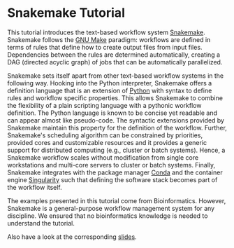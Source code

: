 # Snakemake Tutorial

This tutorial introduces the text-based workflow system
[Snakemake](https://snakemake.readthedocs.io). Snakemake follows the
[GNU Make](https://www.gnu.org/software/make) paradigm: workflows are
defined in terms of rules that define how to create output files from
input files. Dependencies between the rules are determined
automatically, creating a DAG (directed acyclic graph) of jobs that can
be automatically parallelized.

Snakemake sets itself apart from other text-based workflow systems in
the following way. Hooking into the Python interpreter, Snakemake offers
a definition language that is an extension of
[Python](https://www.python.org) with syntax to define rules and
workflow specific properties. This allows Snakemake to combine the
flexibility of a plain scripting language with a pythonic workflow
definition. The Python language is known to be concise yet readable and
can appear almost like pseudo-code. The syntactic extensions provided by
Snakemake maintain this property for the definition of the workflow.
Further, Snakemake\'s scheduling algorithm can be constrained by
priorities, provided cores and customizable resources and it provides a
generic support for distributed computing (e.g., cluster or batch
systems). Hence, a Snakemake workflow scales without modification from
single core workstations and multi-core servers to cluster or batch
systems. Finally, Snakemake integrates with the package manager
[Conda](https://conda.io) and the container engine
[Singularity](https://www.sylabs.io) such that defining the software
stack becomes part of the workflow itself.

The examples presented in this tutorial come from Bioinformatics.
However, Snakemake is a general-purpose workflow management system for
any discipline. We ensured that no bioinformatics knowledge is needed to
understand the tutorial.

Also have a look at the corresponding
[slides](https://slides.com/johanneskoester/snakemake-tutorial).
